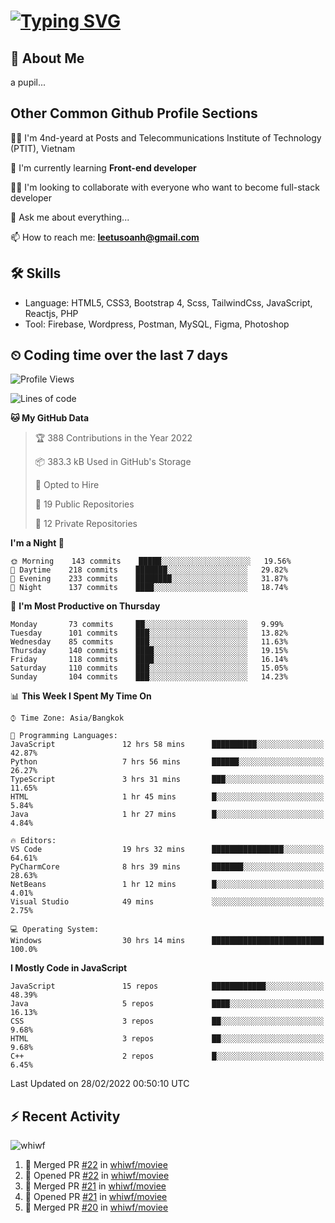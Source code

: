 # [![Typing SVG](https://readme-typing-svg.herokuapp.com?color=%23FFC83D&lines=Hi%2C+I'm+Le%2C+Tu+Oanh+%F0%9F%91%8B)](https://git.io/typing-svg)

## 🚀 About Me
a pupil...

<!-- ![GitHub metrics](https://metrics.lecoq.io/whiwf)   -->

## Other Common Github Profile Sections
👩‍🎓 I'm 4nd-yeard at Posts and Telecommunications Institute of Technology (PTIT), Vietnam

🌱 I'm currently learning **Front-end developer**

👯‍♀️ I'm looking to collaborate with everyone who want to become full-stack developer

💬 Ask me about everything...

📫 How to reach me: **leetusoanh@gmail.com**

## 🛠 Skills
- Language: HTML5, CSS3, Bootstrap 4, Scss, TailwindCss, JavaScript, Reactjs, PHP
- Tool: Firebase, Wordpress, Postman, MySQL, Figma, Photoshop

## ⏲ Coding time over the last 7 days
<!--START_SECTION:waka-->
![Profile Views](http://img.shields.io/badge/Profile%20Views-22-blue)

![Lines of code](https://img.shields.io/badge/From%20Hello%20World%20I%27ve%20Written-2%20Million%20lines%20of%20code-blue)

**🐱 My GitHub Data** 

> 🏆 388 Contributions in the Year 2022
 > 
> 📦 383.3 kB Used in GitHub's Storage 
 > 
> 💼 Opted to Hire
 > 
> 📜 19 Public Repositories 
 > 
> 🔑 12 Private Repositories  
 > 
**I'm a Night 🦉** 

```text
🌞 Morning    143 commits    █████░░░░░░░░░░░░░░░░░░░░   19.56% 
🌆 Daytime    218 commits    ███████░░░░░░░░░░░░░░░░░░   29.82% 
🌃 Evening    233 commits    ████████░░░░░░░░░░░░░░░░░   31.87% 
🌙 Night      137 commits    ████░░░░░░░░░░░░░░░░░░░░░   18.74%

```
📅 **I'm Most Productive on Thursday** 

```text
Monday       73 commits     ██░░░░░░░░░░░░░░░░░░░░░░░   9.99% 
Tuesday      101 commits    ███░░░░░░░░░░░░░░░░░░░░░░   13.82% 
Wednesday    85 commits     ███░░░░░░░░░░░░░░░░░░░░░░   11.63% 
Thursday     140 commits    ████░░░░░░░░░░░░░░░░░░░░░   19.15% 
Friday       118 commits    ████░░░░░░░░░░░░░░░░░░░░░   16.14% 
Saturday     110 commits    ███░░░░░░░░░░░░░░░░░░░░░░   15.05% 
Sunday       104 commits    ███░░░░░░░░░░░░░░░░░░░░░░   14.23%

```


📊 **This Week I Spent My Time On** 

```text
⌚︎ Time Zone: Asia/Bangkok

💬 Programming Languages: 
JavaScript               12 hrs 58 mins      ██████████░░░░░░░░░░░░░░░   42.87% 
Python                   7 hrs 56 mins       ██████░░░░░░░░░░░░░░░░░░░   26.27% 
TypeScript               3 hrs 31 mins       ███░░░░░░░░░░░░░░░░░░░░░░   11.65% 
HTML                     1 hr 45 mins        █░░░░░░░░░░░░░░░░░░░░░░░░   5.84% 
Java                     1 hr 27 mins        █░░░░░░░░░░░░░░░░░░░░░░░░   4.84%

🔥 Editors: 
VS Code                  19 hrs 32 mins      ████████████████░░░░░░░░░   64.61% 
PyCharmCore              8 hrs 39 mins       ███████░░░░░░░░░░░░░░░░░░   28.63% 
NetBeans                 1 hr 12 mins        █░░░░░░░░░░░░░░░░░░░░░░░░   4.01% 
Visual Studio            49 mins             ░░░░░░░░░░░░░░░░░░░░░░░░░   2.75%

💻 Operating System: 
Windows                  30 hrs 14 mins      █████████████████████████   100.0%

```

**I Mostly Code in JavaScript** 

```text
JavaScript               15 repos            ████████████░░░░░░░░░░░░░   48.39% 
Java                     5 repos             ████░░░░░░░░░░░░░░░░░░░░░   16.13% 
CSS                      3 repos             ██░░░░░░░░░░░░░░░░░░░░░░░   9.68% 
HTML                     3 repos             ██░░░░░░░░░░░░░░░░░░░░░░░   9.68% 
C++                      2 repos             █░░░░░░░░░░░░░░░░░░░░░░░░   6.45%

```



 Last Updated on 28/02/2022 00:50:10 UTC
<!--END_SECTION:waka-->

## ⚡ Recent Activity
<!-- [![Top Langs](https://github-readme-stats.vercel.app/api/top-langs/?username=whiwf&layout=compact&theme=radical&hide=css)](https://github.com/anuraghazra/github-readme-stats)
 -->
<p><img align="center" src="https://github-readme-streak-stats.herokuapp.com/?user=whiwf&theme=radical" alt="whiwf" /></p>


<!--START_SECTION:activity-->
1. 🎉 Merged PR [#22](https://github.com/whiwf/moviee/pull/22) in [whiwf/moviee](https://github.com/whiwf/moviee)
2. 💪 Opened PR [#22](https://github.com/whiwf/moviee/pull/22) in [whiwf/moviee](https://github.com/whiwf/moviee)
3. 🎉 Merged PR [#21](https://github.com/whiwf/moviee/pull/21) in [whiwf/moviee](https://github.com/whiwf/moviee)
4. 💪 Opened PR [#21](https://github.com/whiwf/moviee/pull/21) in [whiwf/moviee](https://github.com/whiwf/moviee)
5. 🎉 Merged PR [#20](https://github.com/whiwf/moviee/pull/20) in [whiwf/moviee](https://github.com/whiwf/moviee)
<!--END_SECTION:activity-->
